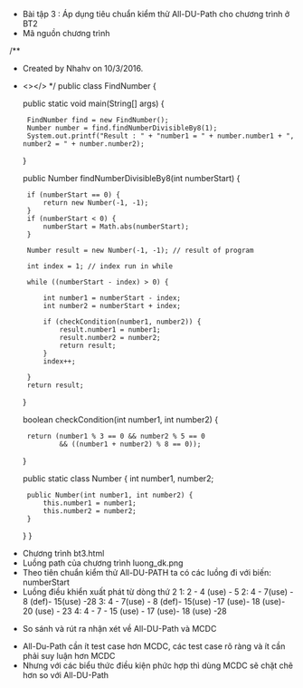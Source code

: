 - Bài tập 3 : Áp dụng tiêu chuẩn kiểm thử All-DU-Path cho chương trình ở BT2
- Mã nguồn chương trình
	
/**
 * Created by Nhahv on 10/3/2016.
 * <></>
 */
public class FindNumber {

    public static void main(String[] args) {

        FindNumber find = new FindNumber();
        Number number = find.findNumberDivisibleBy8(1);
        System.out.printf("Result : " + "number1 = " + number.number1 + ", number2 = " + number.number2);
    }


    public Number findNumberDivisibleBy8(int numberStart) {

        if (numberStart == 0) {
            return new Number(-1, -1);
        }
        if (numberStart < 0) {
            numberStart = Math.abs(numberStart);
        }

        Number result = new Number(-1, -1); // result of program

        int index = 1; // index run in while

        while ((numberStart - index) > 0) {

            int number1 = numberStart - index;
            int number2 = numberStart + index;

            if (checkCondition(number1, number2)) {
                result.number1 = number1;
                result.number2 = number2;
                return result;
            }
            index++;

        }
        return result;
    }

    boolean checkCondition(int number1, int number2) {

        return (number1 % 3 == 0 && number2 % 5 == 0
                && ((number1 + number2) % 8 == 0));
    }

    public static class Number {
        int number1, number2;

        public Number(int number1, int number2) {
            this.number1 = number1;
            this.number2 = number2;
        }
    }
}



- Chương trình bt3.html
- Luồng path của chương trình luong_dk.png
- Theo tiên chuẩn kiểm thử All-DU-PATH ta có các luồng đi với biến: numberStart
- Luồng điều khiển xuất phát từ dòng thứ 2
 1: 2 - 4 (use) - 5
 2: 4 - 7(use) - 8 (def)- 15(use) -28
 3: 4 - 7(use) - 8 (def)- 15(use) -17 (use)- 18 (use)- 20 (use) - 23
 4: 4 - 7 -  15 (use) -  17 (use)- 18 (use) -28

* So sánh và rút ra nhận xét về All-DU-Path và MCDC

- All-Du-Path cần ít test case hơn MCDC, các test case rõ ràng và ít cần phải suy luận hơn MCDC
- Nhưng với các biểu thức điều kiện phức hợp thì dùng MCDC sẽ chặt chẽ hơn so với All-DU-Path